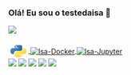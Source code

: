 ### Olá! Eu sou o testedaisa 👋

<div>
  <a href="https://github.com/testedaisa">
  <img height="180em" src="https://github-readme-stats.vercel.app/api?username=testedaisa&show_icons=true&theme=transparent)"/>
</div>
<div style="display: inline_block"><br>
  <img align="center" alt="Isa-Python" height="30" width="40" src="https://raw.githubusercontent.com/devicons/devicon/master/icons/python/python-original.svg">
  <img align="center" alt="Isa-Docker" height="30" width="40" src="https://cdn.jsdelivr.net/gh/devicons/devicon/icons/docker/docker-original-wordmark.svg"/>
  <img align="center" alt="Isa-Jupyter" height="30" width="40" src="https://cdn.jsdelivr.net/gh/devicons/devicon/icons/jupyter/jupyter-original.svg"/>
</div>

 
<div> 
  <a href="https://www.youtube.com" target="_blank"><img src="https://img.shields.io/badge/YouTube-FF0000?style=for-the-badge&logo=youtube&logoColor=white" target="_blank"></a>
  <a href="https://instagram.com" target="_blank"><img src="https://img.shields.io/badge/-Instagram-%23E4405F?style=for-the-badge&logo=instagram&logoColor=white" target="_blank"></a>
  <a href = "mailto:myemail@gmail.com"><img src="https://img.shields.io/badge/-Gmail-%23333?style=for-the-badge&logo=gmail&logoColor=white" target="_blank"></a>
  <a href="https://www.linkedin.com-45875016a" target="_blank"><img src="https://img.shields.io/badge/-LinkedIn-%230077B5?style=for-the-badge&logo=linkedin&logoColor=white" target="_blank"></a>
    <a href="https://www.kaggle.com" target="_blank"><img src="https://img.shields.io/badge/-Kaggle-%230077B5?style=for-the-badge&logo=kaggle&logoColor=white" target="_blank"></a> 
  </div>
